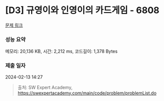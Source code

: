 # [D3] 규영이와 인영이의 카드게임 - 6808 

[문제 링크](https://swexpertacademy.com/main/code/problem/problemDetail.do?contestProbId=AWgv9va6HnkDFAW0) 

### 성능 요약

메모리: 20,136 KB, 시간: 2,212 ms, 코드길이: 1,378 Bytes

### 제출 일자

2024-02-13 14:27



> 출처: SW Expert Academy, https://swexpertacademy.com/main/code/problem/problemList.do